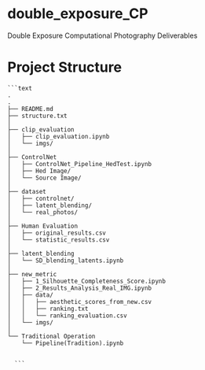 # double_exposure_CP
Double Exposure Computational Photography Deliverables

# Project Structure
<pre><code>```text 
.
.  
├── README.md  
├── structure.txt  
│  
├── clip_evaluation  
│   ├── clip_evaluation.ipynb  
│   └── imgs/  
│  
├── ControlNet  
│   ├── ControlNet_Pipeline_HedTest.ipynb  
│   ├── Hed Image/  
│   └── Source Image/  
│  
├── dataset  
│   ├── controlnet/  
│   ├── latent_blending/  
│   └── real_photos/  
│  
├── Human Evaluation  
│   ├── original_results.csv  
│   └── statistic_results.csv  
│  
├── latent_blending  
│   └── SD_blending_latents.ipynb  
│  
├── new_metric  
│   ├── 1_Silhouette_Completeness_Score.ipynb  
│   ├── 2_Results_Analysis_Real_IMG.ipynb  
│   ├── data/  
│   │   ├── aesthetic_scores_from_new.csv  
│   │   ├── ranking.txt  
│   │   └── ranking_evaluation.csv  
│   └── imgs/  
│  
└── Traditional Operation  
    └── Pipeline(Tradition).ipynb  

  
  ```</code></pre>
